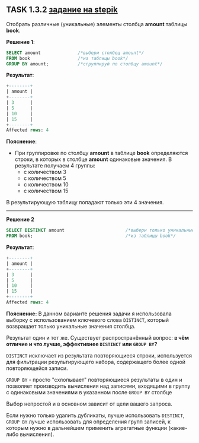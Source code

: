 ## TASK 1.3.2 [задание на stepik](https://stepik.org/lesson/297515/step/2?unit=279275)
Отобрать различные (уникальные) элементы столбца **amount** таблицы **book**.

**Решение 1**:

```SQL
SELECT amount              /*выбери столбец amount*/
FROM book                  /*из таблицы book*/
GROUP BY amount;           /*сгруппируй по столбцу amount*/
```

**Результат**:

```SQL
+--------+
| amount |
+--------+
| 3      |
| 5      |
| 10     |
| 15     |
+--------+
Affected rows: 4
```

**Пояснение**:
- При группировке по столбцу **amount** в таблице **book** определяются строки, в которых в столбце **amount** одинаковые значения.
В результате получаем 4 группы:
   - с количеством 3
   - с количеством 5
   - с количеством 10
   - с количеством 15

В результирующую таблицу попадают только эти 4 значения.

___
**Решение 2**

```SQL
SELECT DISTINCT amount                       /*выбери только уникальные (неповторяющиеся) значения столбца amount*/
FROM book;                                   /*из таблицы book*/
```

**Результат**:

```SQL
+--------+
| amount |
+--------+
| 3      |
| 5      |
| 10     |
| 15     |
+--------+
Affected rows: 4
```

**Пояснение:**
В данном варианте решения задачи я использовала выборку с использованием ключевого слова ```DISTINCT```, который возвращает только уникальные значения столбца.

Результат один и тот же. Существует распространённый вопрос: **в чём отличие и что лучше, эффективнее ```DISTINCT``` или ```GROUP BY```?**

```DISTINCT``` исключает из результата повторяющиеся строки, используется для фильтрации результирующего набора, содержащего
более одной повторяющейся записи.

```GROUP BY``` - просто "схлопывает" повторяющиеся результаты в один и позволяет производить вычисления над записями, 
входящими в группу с одинаковыми значениями в указанном после ```GROUP BY``` столбце

Выбор непростой и в основном зависит от цели вашего запроса.

Если нужно только удалить дубликаты, лучше использовать ```DISTINCT```, ```GROUP BY``` лучше использовать для определения групп записей, 
к которым нужно в дальнейшем применить агрегатные функции (какие-либо вычисления).
